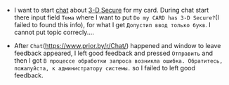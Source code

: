 
- I want to start [chat](https://www.prior.by/r/Chat/) about [3-D Secure](https://www.priorbank.by/3d-secure) for my card. 
During chat start there input field `Тема` where I want to put `Do my CARD has 3-D Secure?`(I failed to found this info), for what I get `Допустип ввод только букв`. I cannot put topic correcly.... 

- After `Chat`(https://www.prior.by/r/Chat/) happened and window to leave feedback appeared, I left good feedback and pressed `Отправить` and then I got `В процессе обработки запроса возникла ошибка. Обратитесь, пожалуйста, к администратору системы.` so I failed to left good feedback.